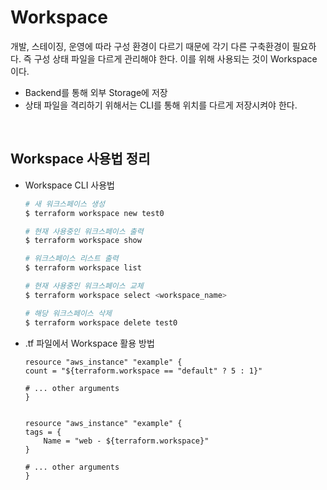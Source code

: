 # Workspace
개발, 스테이징, 운영에 따라 구성 환경이 다르기 때문에 각기 다른 구축환경이 필요하다. 즉 구성 상태 파일을 다르게 관리해야 한다. 이를 위해 사용되는 것이 Workspace 이다.
* Backend를 통해 외부 Storage에 저장
* 상태 파일을 격리하기 위해서는 CLI를 통해 위치를 다르게 저장시켜야 한다.
</br>

## Workspace 사용법 정리
* Workspace CLI 사용법
    ```bash
    # 새 워크스페이스 생성
    $ terraform workspace new test0

    # 현재 사용중인 워크스페이스 출력
    $ terraform workspace show

    # 워크스페이스 리스트 출력
    $ terraform workspace list

    # 현재 사용중인 워크스페이스 교체
    $ terraform workspace select <workspace_name>

    # 해당 워크스페이스 삭제
    $ terraform workspace delete test0
    ```

* .tf 파일에서 Workspace 활용 방법
    ```
    resource "aws_instance" "example" {
    count = "${terraform.workspace == "default" ? 5 : 1}"

    # ... other arguments
    }


    resource "aws_instance" "example" {
    tags = {
        Name = "web - ${terraform.workspace}"
    }

    # ... other arguments
    }


    ```
